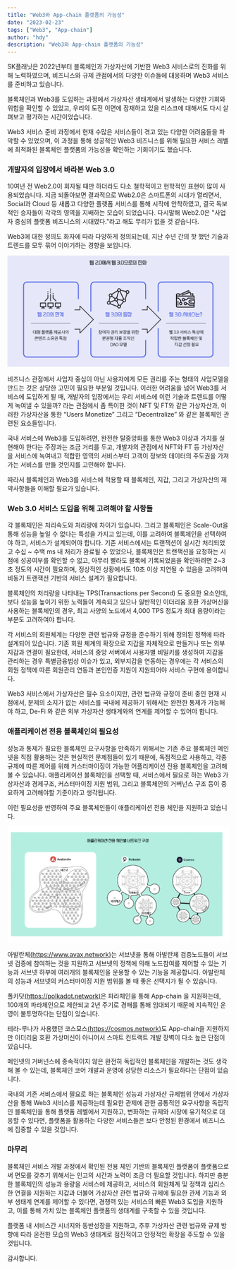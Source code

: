 ```yaml
---
title: "Web3와 App-chain 플랫폼의 가능성"
date: "2023-02-23"
tags: ["Web3", "App-chain"]
author: "hdy"
description: "Web3와 App-chain 플랫폼의 가능성"
---
```


SK플래닛은 2022년부터 블록체인과 가상자산에 기반한 Web3 서비스로의 진화를 위해 노력하였으며, 비즈니스와 규제 관점에서의 다양한 이슈들에 대응하며 Web3 서비스를 준비하고 있습니다.

블록체인과 Web3를 도입하는 과정에서 가상자산 생태계에서 발생하는 다양한 기회와 위험을 확인할 수 있었고, 우리의 도전 이면에 잠재하고 있을 리스크에 대해서도 다시 살펴보고 평가하는 시간이었습니다.

Web3 서비스 준비 과정에서 현재 수많은 서비스들이 겪고 있는 다양한 어려움들을 파악할 수 있었으며, 이 과정을 통해 성공적인 Web3 비즈니스를 위해 필요한 서비스 레벨에 최적화된 블록체인 플랫폼의 가능성을 확인하는 기회이기도 했습니다.

### 개발자의 입장에서 바라본 Web 3.0

10여년 전 Web2.0이 회자될 때만 하더라도 다소 철학적이고 현학적인 표현이 많이 사용되었습니다. 지금 되돌아보면 결과적으로 Web2.0은 스마트폰의 시대가 열리면서, Social과 Cloud 등 새롭고 다양한 플랫폼 서비스를 통해 시작에 안착하였고, 결국 독보적인 승자들이 각각의 영역을 지배하는 모습이 되었습니다. 다시말해 Web2.0은 "사업자 중심의 플랫폼 비즈니스의 시대였다."라고 해도 무리가 없을 것 같습니다.

Web3에 대한 정의도 화자에 따라 다양하게 정의되는데, 지난 수년 간의 핫 했던 기술과 트렌드를 모두 묶어 이야기하는 경향을 보입니다.

![web3_01](./web3_01.png)

비즈니스 관점에서 사업자 중심이 아닌 사용자에게 모든 권리를 주는 형태의 사업모델을 만드는 것은 상당한 고민이 필요한 부분일 것입니다. 이러한 어려움을 넘어 Web3를 서비스에 도입하게 될 때, 개발자의 입장에서는 우리 서비스에 이런 기술과 트렌드를 어떻게 녹여낼 수 있을까? 라는 관점에서 좀 특이한 것이 NFT 및 FT와 같은 가상자산과, 이러한 가상자산을 통한 “Users Monetize” 그리고 “Decentralize” 와 같은 블록체인 관련된 요소들입니다.

국내 서비스에 Web3를 도입하려면, 완전한 탈중앙화를 통한 Web3 이상과 가치를 실현해야 한다는 주장과는 조금 거리를 두고, 개발자의 관점에서 NFT와 FT 등 가상자산을 서비스에 녹여내고 적합한 영역의 서비스부터 고객이 정보와 데이터의 주도권을 가져가는 서비스를 만들 것인지를 고민해야 합니다.

따라서 블록체인과 Web3를 서비스에 적용할 때 블록체인, 지갑, 그리고 가상자산의 제약사항들을 이해할 필요가 있습니다.

### Web 3.0 서비스 도입을 위해 고려해야 할 사항들

각 블록체인은 처리속도와 처리량에 차이가 있습니다. 그리고 블록체인은 Scale-Out을 통해 성능을 높일 수 없다는 특성을 가지고 있는데, 이를 고려하여 블록체인을 선택하여야 하고, 서비스가 설계되어야 합니다. 기존 서비스에서는 트랜잭션이 실시간 처리되었고 수십 ~ 수백 ms 내 처리가 완료될 수 있었으나, 블록체인은 트랜잭션을 요청하는 시점에 성공여부를 확인할 수 없고, 아무리 빨라도 블록에 기록되었음을 확인하려면 2~3초 정도의 시간이 필요하며, 정상적인 상황에서도 10초 이상 지연될 수 있음을 고려하여 비동기 트랜잭션 기반의 서비스 설계가 필요합니다.

블록체인의 처리량을 나타내는 TPS(Transactions per Second) 도 중요한 요소인데, 보다 성능을 높이기 위한 노력들이 계속되고 있으나 일반적인 이더리움 호환 가상머신을 사용하는 블록체인의 경우, 최고 사양의 노드에서 4,000 TPS 정도가 최대 용량이라는 부분도 고려하여야 합니다.

각 서비스의 회원체계는 다양한 관련 법규와 규정을 준수하기 위해 정의된 정책에 따라 설계되어 있습니다. 기존 회원 체계의 확장으로 지갑을 자체적으로 만들거나 또는 외부지갑과 연결이 필요한데, 서비스의 중앙 서버에서 사용자별 비밀키를 생성하여 지갑을 관리하는 경우 특별금융법상 이슈가 있고, 외부지갑을 연동하는 경우에는 각 서비스의 회원 정책에 따른 회원관리 연동과 본인인증 지원이 지원되어야 서비스 구현에 용이합니다.

Web3 서비스에서 가상자산은 필수 요소이지만, 관련 법규와 규정이 준비 중인 현재 시점에서, 문제의 소지가 없는 서비스를 국내에 제공하기 위해서는 완전한 통제가 가능해야 하고, De-Fi 와 같은 외부 가상자산 생태계와의 연계를 제어할 수 있어야 합니다.

### 애플리케이션 전용 블록체인의 필요성

성능과 통제가 필요한 블록체인 요구사항을 만족하기 위해서는 기존 주요 블록체인 메인넷을 직접 활용하는 것은 현실적인 문제점들이 있기 때문에, 독점적으로 사용하고, 각종 규제에 따른 제어를 위해 커스터마이징이 가능한 어플리케이션 전용 블록체인을 고려해 볼 수 있습니다. 애플리케이션 블록체인을 선택할 때, 서비스에서 필요로 하는 Web3 가상자산과 경제구조, 커스터마이징 지원 범위, 그리고 블록체인의 거버넌스 구조 등이 중요하게 고려해야할 기준이라고 생각됩니다.

이런 필요성을 반영하여 주요 블록체인들이 애플리케이션 전용 체인을 지원하고 있습니다.

![web3_02](./web3_02.png)

아발란체[(https://www.avax.network)](https://www.avax.network)는 서브넷을 통해 아발란체 검증노드들이 서브넷 검증에 참여하는 것을 지원하고 서브넷의 정책에 의해 노드참여를 제어할 수 있는 기능과 서브넷 하부에 여러개의 블록체인을 운용할 수 있는 기능을 제공합니다. 아발란체의 성능과 서브넷의 커스터마이징 지원 범위를 볼 때 좋은 선택지가 될 수 있습니다.

폴카닷[(https://polkadot.network)](https://polkadot.network)은 파라체인을 통해 App-chain 을 지원하는데, 100개의 파라체인으로 제한되고 2년 주기로 경매를 통해 임대되기 때문에 지속적인 운영이 불투명하다는 단점이 있습니다.

테라-루나가 사용했던 코스모스[(https://cosmos.network)](https://cosmos.network)도 App-chain을 지원하지만 이더리움 호환 가상머신이 아니어서 스마트 컨트랙트 개발 장벽이 다소 높은 단점이 있습니다.

메인넷의 거버넌스에 종속적이지 않은 완전히 독립적인 블록체인을 개발하는 것도 생각해 볼 수 있는데, 블록체인 코어 개발과 운영에 상당한 리소스가 필요하다는 단점이 있습니다.

국내의 기존 서비스에서 필요로 하는 블록체인 성능과 가상자산 규제범위 안에서 가상자산을 통해 Web3 서비스를 제공하는데 필요한 관제에 관한 공통적인 요구사항을 독립적인 블록체인을 통해 플랫폼 레벨에서 지원하고, 변화하는 규제와 시장에 유기적으로 대응할 수 있다면, 플랫폼을 활용하는 다양한 서비스들은 보다 안정된 환경에서 비즈니스에 집중할 수 있을 것입니다.

### 마무리

블록체인 서비스 개발 과정에서 확인된 전용 체인 기반의 블록체인 플랫폼이 플랫폼으로써 면모를 갖추기 위해서는 인고의 시간과 노력이 조금 더 필요할 것입니다. 하지만 충분한 블록체인의 성능과 용량을 서비스에 제공하고, 서비스의 회원체계 및 정책과 심리스한 연결을 지원하는 지갑과 더불어 가상자산 관련 법규와 규제에 필요한 관제 기능과 외부 생태계 연계를 제어할 수 있다면, 경쟁력 있는 서비스의 빠른 Web3 도입을 지원하고, 이를 통해 가치 있는 블록체인 플랫폼의 생태계를 구축할 수 있을 것입니다.

플랫폼 내 서비스간 시너지와 동반성장을 지원하고, 추후 가상자산 관련 법규와 규제 방향에 따라 온전한 모습의 Web3 생태계로 점진적이고 안정적인 확장을 주도할 수 있을 것입니다.

감사합니다.
